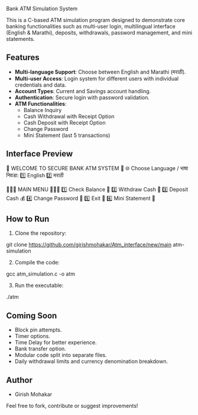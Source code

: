 Bank ATM Simulation System

This is a C-based ATM simulation program designed to demonstrate core banking functionalities such as multi-user login, multilingual interface (English & Marathi), deposits, withdrawals, password management, and mini statements.

## Features

- **Multi-language Support**: Choose between English and Marathi (मराठी).
- **Multi-user Access**: Login system for different users with individual credentials and data.
- **Account Types**: Current and Savings account handling.
- **Authentication**: Secure login with password validation.
- **ATM Functionalities**:
  - Balance Inquiry
  - Cash Withdrawal with Receipt Option
  - Cash Deposit with Receipt Option
  - Change Password
  - Mini Statement (last 5 transactions)

## Interface Preview

🏦 WELCOME TO SECURE BANK ATM SYSTEM 🏦 🌐 Choose Language / भाषा निवडा: 1️⃣  English 2️⃣  मराठी

🔸🔸🔸 MAIN MENU 🔸🔸🔸 1️⃣  Check Balance 🧾 2️⃣  Withdraw Cash 💸 3️⃣  Deposit Cash 💰 4️⃣  Change Password 🔄 5️⃣  Exit 🚪 6️⃣  Mini Statement 🧾

## How to Run

1. Clone the repository:

git clone https://github.com/girishmohakar/Atm_interface/new/main atm-simulation

2. Compile the code:

gcc atm_simulation.c -o atm

3. Run the executable:

./atm

## Coming Soon

- Block pin attempts.
- Timer options.
- Time Delay for better experience.
- Bank transfer option.
- Modular code split into separate files.
- Daily withdrawal limits and currency denomination breakdown.

## Author

- Girish Mohakar 

Feel free to fork, contribute or suggest improvements!

